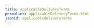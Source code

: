 ```yaml
---
title: applicableDeliveryTerms
permalink: applicableDeliveryTerms.html
jsonid: applicabledeliveryterms
---
```

